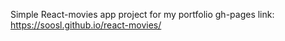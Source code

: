 Simple React-movies app project for my portfolio
gh-pages link: https://soosl.github.io/react-movies/
